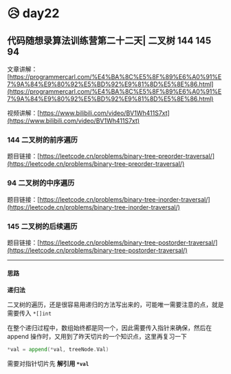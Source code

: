 # 😥 day22

## 代码随想录算法训练营第二十二天| 二叉树 144 145 94

文章讲解：[https://programmercarl.com/%E4%BA%8C%E5%8F%89%E6%A0%91%E7%9A%84%E9%80%92%E5%BD%92%E9%81%8D%E5%8E%86.html](https://programmercarl.com/%E4%BA%8C%E5%8F%89%E6%A0%91%E7%9A%84%E9%80%92%E5%BD%92%E9%81%8D%E5%8E%86.html)

视频讲解：[https://www.bilibili.com/video/BV1Wh411S7xt](https://www.bilibili.com/video/BV1Wh411S7xt)

### 144 二叉树的前序遍历

题目链接：[https://leetcode.cn/problems/binary-tree-preorder-traversal/](https://leetcode.cn/problems/binary-tree-preorder-traversal/)

### 94 二叉树的中序遍历

题目链接：[https://leetcode.cn/problems/binary-tree-inorder-traversal/](https://leetcode.cn/problems/binary-tree-inorder-traversal/)

### 145 二叉树的后续遍历

题目链接：[https://leetcode.cn/problems/binary-tree-postorder-traversal/](https://leetcode.cn/problems/binary-tree-postorder-traversal/)

***

#### 思路

**递归法**

二叉树的遍历，还是很容易用递归的方法写出来的，可能唯一需要注意的点，就是需要传入 `*[]int`

在整个递归过程中，数组始终都是同一个，因此需要传入指针来确保，然后在 append 操作时，又用到了昨天切片的一个知识点，这里再复习一下

```go
*val = append(*val, treeNode.Val)
```

需要对指针切片先 **解引用 `*val`**
